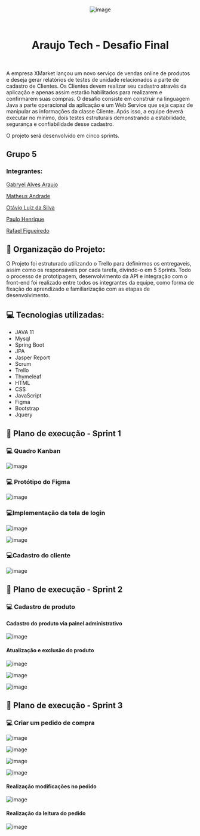 <div style="display: inline_block" align="center">
  <br>
  
  ![image](https://user-images.githubusercontent.com/98560895/198059416-a9fe2bab-757b-4431-bdf9-81935713aa7a.png)

</div>

<br>

<h1 align="center"> Araujo Tech -  Desafio Final</h1>

<br>

A empresa XMarket lançou um novo serviço de vendas online de
produtos e deseja gerar relatórios de testes de unidade relacionados a parte
de cadastro de Clientes.
Os Clientes devem realizar seu cadastro através da aplicação e apenas
assim estarão habilitados para realizarem e confirmarem suas compras. O
desafio consiste em construir na linguagem Java a parte operacional da
aplicação e um Web Service que seja capaz de manipular as informações da
classe Cliente. Após isso, a equipe deverá executar no mínimo, dois testes
estruturais demonstrando a estabilidade, segurança e confiabilidade desse
cadastro.

O projeto será desenvolvido em cinco sprints.

## Grupo 5 

### Integrantes:

[Gabryel Alves Araujo](https://github.com/gabryeldev)

[Matheus Andrade](https://github.com/matheusandrad3)

[Otávio Luiz da Silva](https://github.com/otaviosilvaN)

[Paulo Henrique](https://github.com/paulohenriquepaulo)

[Rafael Figueiredo](https://github.com/rafaelfigueiredo8)

## 📰 Organização do Projeto:

  O Projeto foi estruturado utilizando o Trello para definirmos os entregaveis, assim como os responsáveis por cada tarefa, divindo-o em 5 Sprints. Todo o processo de prototipagem, desenvolvimento da API e integração com o front-end foi realizado entre todos os integrantes da equipe, como forma de fixação do aprendizado e  familiarização com as etapas de desenvolvimento.

## 💻 Tecnologias utilizadas:

 - JAVA 11
 - Mysql
 - Spring Boot
 - JPA
 - Jasper Report
 - Scrum
 - Trello
 - Thymeleaf
 - HTML
 - CSS
 - JavaScript
 - Figma
 - Bootstrap
 - Jquery


## 🚀 Plano de execução - Sprint 1


### 💻 Quadro Kanban

![image](https://user-images.githubusercontent.com/98560895/198059220-8ad8c0bc-6297-43a2-9b08-f73a8bd9a919.png)

### 💻 Protótipo do Figma

![image](https://user-images.githubusercontent.com/98560895/198060127-606fc3de-739c-46fd-8bdb-bf5987b949ce.png)

### 💻Implementação da tela de login

![image](https://user-images.githubusercontent.com/98560895/198103821-80f927b5-d868-472a-a316-51549fad1dfc.png)

![image](https://user-images.githubusercontent.com/98560895/198103649-ae104ac5-7f97-46bf-b1a6-831291317f9c.png)

### 💻Cadastro do cliente

![image](https://user-images.githubusercontent.com/98560895/198104186-06e9e254-c4f4-462a-9304-f201b898031a.png)

## 🚀 Plano de execução - Sprint 2

### 💻 Cadastro de produto

#### Cadastro do produto via painel administrativo

![image](https://user-images.githubusercontent.com/98560895/198104567-cb645ca1-0490-4041-8f64-04301a8caf2c.png)

#### Atualização e exclusão do produto

![image](https://user-images.githubusercontent.com/98560895/198104985-7979aa78-da28-4597-8054-c33f784db740.png)

![image](https://user-images.githubusercontent.com/98560895/198105029-fd6f34b4-d52e-43d3-825d-28a32d94e1f6.png)

![image](https://user-images.githubusercontent.com/98560895/198105504-dfc4d932-8983-4984-b45c-39e39d10151f.png)

## 🚀 Plano de execução - Sprint 3

### 💻 Criar um pedido de compra

![image](https://user-images.githubusercontent.com/98560895/198106340-81d594dd-3336-4b92-b332-ecc93a8d7087.png)

![image](https://user-images.githubusercontent.com/98560895/198106423-a371fe0f-e9f4-454a-abbc-b57ad316e82f.png)

![image](https://user-images.githubusercontent.com/98560895/198106714-4268002f-e52f-42d7-aaa4-e4b1fc4df474.png)

![image](https://user-images.githubusercontent.com/98560895/198106806-39ebd56f-de4f-4a0c-b023-ca830c602de3.png)

#### Realização modificações no pedido

![image](https://user-images.githubusercontent.com/98560895/198107472-ab6ea007-13cc-48ab-bc8c-a17b9a231310.png)
#### Realização da leitura do pedido

![image](https://user-images.githubusercontent.com/98560895/198107684-b759b282-6ecc-4483-ae75-8329ed0a6137.png)








